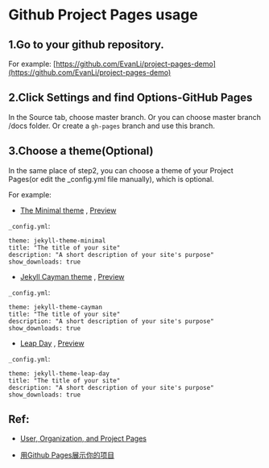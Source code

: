 # Github Project Pages usage

## 1.Go to your github repository.

For example: [https://github.com/EvanLi/project-pages-demo](https://github.com/EvanLi/project-pages-demo)

## 2.Click Settings and find Options-GitHub Pages

In the Source tab, choose master branch. Or you can choose master branch /docs folder. Or create a `gh-pages` branch and use this branch.

## 3.Choose a theme(Optional)

In the same place of step2, you can choose a theme of your Project Pages(or edit the _config.yml file manually), which is optional.

For example:

- [The Minimal theme](https://github.com/pages-themes/minimal) , [Preview](https://pages-themes.github.io/minimal/)

`_config.yml`:

```
theme: jekyll-theme-minimal
title: "The title of your site"
description: "A short description of your site's purpose"
show_downloads: true
```

- [Jekyll Cayman theme](https://github.com/pietromenna/jekyll-cayman-theme) , [Preview](http://jasonlong.github.io/cayman-theme/)

`_config.yml`:

```
theme: jekyll-theme-cayman
title: "The title of your site"
description: "A short description of your site's purpose"
show_downloads: true
```

- [Leap Day](https://github.com/mattgraham/leapday) , [Preview](http://mattgraham.github.com/leapday)

`_config.yml`:

```
theme: jekyll-theme-leap-day
title: "The title of your site"
description: "A short description of your site's purpose"
show_downloads: true
```

## Ref:

- [User, Organization, and Project Pages](https://help.github.com/articles/user-organization-and-project-pages/)

- [用Github Pages展示你的项目](https://segmentfault.com/a/1190000004639130)
